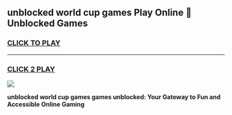
## unblocked world cup games Play Online 👋 Unblocked Games
<h3>
<a href="https://premium.freeplayer.one?title=unblocked_world_cup_games&ref=19F">CLICK TO PLAY</a></h3>
<hr>

<h3>
<a href="https://premium.freeplayer.one?title=unblocked_world_cup_games&ref=19F">CLICK 2 PLAY</a>
  
</h3>

<a href="https://premium.freeplayer.one?title=unblocked_world_cup_games&ref=19F"><img src="https://clearcache.store/games.png"></a>


**unblocked world cup games games unblocked: Your Gateway to Fun and Accessible Online Gaming**
